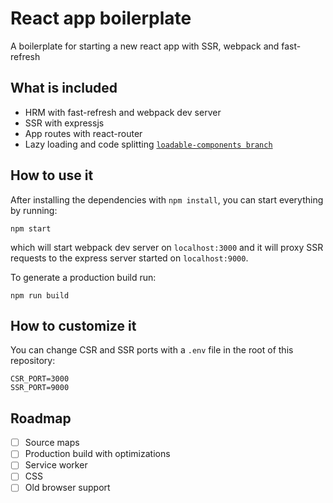 # React app boilerplate

A boilerplate for starting a new react app with SSR, webpack and fast-refresh

## What is included

- HRM with fast-refresh and webpack dev server
- SSR with expressjs
- App routes with react-router
- Lazy loading and code splitting [`loadable-components branch`](https://github.com/assisrafael/react-app-boilerplate/pull/1)

## How to use it

After installing the dependencies with `npm install`, you can start everything by running:

```
npm start
```

which will start webpack dev server on `localhost:3000` and it will proxy SSR requests to the express server started on `localhost:9000`.

To generate a production build run:

```
npm run build
```

## How to customize it

You can change CSR and SSR ports with a `.env` file in the root of this repository:

```
CSR_PORT=3000
SSR_PORT=9000
```

## Roadmap

- [ ] Source maps
- [ ] Production build with optimizations
- [ ] Service worker
- [ ] CSS
- [ ] Old browser support
